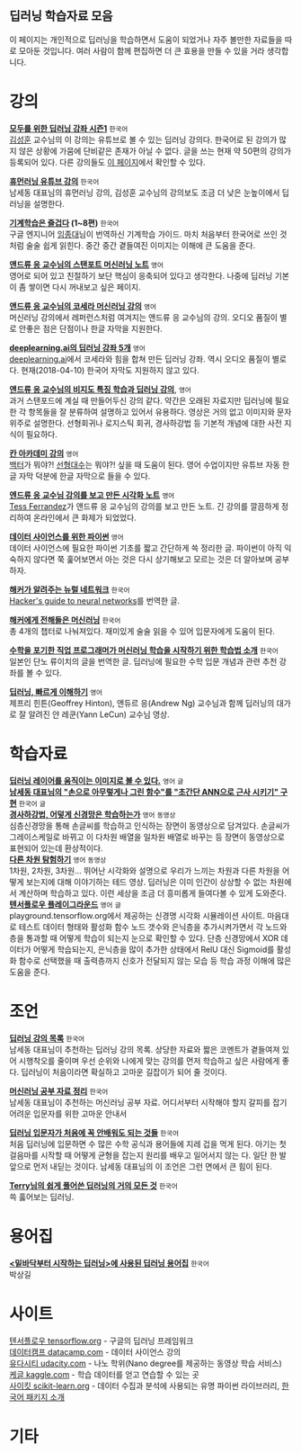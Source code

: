 딥러닝 학습자료 모음
--
이 페이지는 개인적으로 딥러닝을 학습하면서 도움이 되었거나 자주 볼만한 자료들을 따로 모아둔 것입니다. 여러 사람이 함께 편집하면 더 큰 효용을 만들 수 있을 거라 생각합니다.
  
   
# 강의
**[모두를 위한 딥러닝 강좌 시즌1](https://www.youtube.com/watch?v=BS6O0zOGX4E&list=PLlMkM4tgfjnLSOjrEJN31gZATbcj_MpUm)** `한국어`  
[김성훈](https://www.youtube.com/user/hunkims) 교수님의 이 강의는 유튜브로 볼 수 있는 딥러닝 강의다. 한국어로 된 강의가 많지 않은 상황에 가뭄에 단비같은 존재가 아닐 수 없다. 글을 쓰는 현재 약 50편의 강의가 등록되어 있다. 다른 강의들도 [이 페이지](http://hunkim.github.io/ml/)에서 확인할 수 있다.  
  
**[휴먼러닝 유튜브 강의](https://www.youtube.com/playlist?list=PLefQdA1SdkhtRUuN_D3PdxaR2XTGQw8Ph)** `한국어`  
남세동 대표님의 휴먼러닝 강의, 김성훈 교수님의 강의보도 조금 더 낮은 눈높이에서 딥러닝을 설명한다.  
    
**[기계학습은 즐겁다](https://medium.com/@jongdae.lim/%EA%B8%B0%EA%B3%84-%ED%95%99%EC%8A%B5-machine-learning-%EC%9D%80-%EC%A6%90%EA%B2%81%EB%8B%A4-part-1-9a0297198ad8) (1~8편)** `한국어`   
구글 엔지니어 [임종대](https://medium.com/@jongdae.lim)님이 번역하신 기계학습 가이드. 마치 처음부터 한국어로 쓰인 것처럼 술술 쉽게 읽힌다. 중간 중간 곁들여진 이미지는 이해에 큰 도움을 준다.
  
**[앤드류 응 교수님의 스탠포트 머신러닝 노트](http://holehouse.org/mlclass/)** `영어`  
영어로 되어 있고 친절하기 보단 핵심이 응축되어 있다고 생각한다. 나중에 딥러닝 기본이 좀 쌓이면 다시 꺼내보고 싶은 페이지. 

**[앤드류 응 교수님의 코세라 머신러닝 강의](https://www.coursera.org/learn/machine-learning)** `영어`  
머신러닝 강의에서 레퍼런스처럼 여겨지는 앤드류 응 교수님의 강의. 오디오 품질이 별로 안좋은 점은 단점이나 한글 자막을 지원한다.  
  
**[deeplearning.ai의 딥러닝 강좌 5개](https://www.coursera.org/specializations/deep-learning)** `영어`  
[deeplearning.ai](https://www.deeplearning.ai)에서 코세라와 힘을 합쳐 만든 딥러닝 강좌. 역시 오디오 품질이 별로다. 현재(2018-04-10) 한국어 자막도 지원하지 않고 있다.  
  
**[앤드류 응 교수님의 비지도 특징 학습과 딥러닝 강의](http://ufldl.stanford.edu/tutorial/)**, `영어`  
과거 스탠포드에 계실 때 만들어두신 강의 같다. 약간은 오래된 자료지만 딥러닝에 필요한 각 항목들을 잘 분류하여 설명하고 있어서 유용하다. 영상은 거의 없고 이미지와 문자 위주로 설명한다. 선형회귀나 로지스틱 회귀, 경사하강법 등 기본적 개념에 대한 사전 지식이 필요하다.  
  
**[칸 아카데미 강의](https://www.khanacademy.org/math/linear-algebra/vectors-and-spaces)** `영어`  
[백터](https://www.khanacademy.org/math/linear-algebra/vectors-and-spaces)가 뭐야?! [선형대수](https://www.khanacademy.org/math/linear-algebra)는 뭐야?! 싶을 때 도움이 된다. 영어 수업이지만 유튜브 자동 한글 자막 덕분에 한글 자막으로 들을 수 있다.

**[엔드류 응 교수님 강의를 보고 만든 시각화 노트](https://www.slideshare.net/TessFerrandez/notes-from-coursera-deep-learning-courses-by-andrew-ng/1)** `영어`  
[Tess Ferrandez](https://twitter.com/TessFerrandez)가 앤드류 응 교수님의 강의를 보고 만든 노트. 긴 강의를 깔끔하게 정리하여 온라인에서 큰 화제가 되었었다.

**[데이터 사이언스를 위한 파이썬](https://towardsdatascience.com/python-basics-for-data-science-6a6c987f2755)** `영어`  
데이터 사이언스에 필요한 파이썬 기초를 짧고 간단하게 쓱 정리한 글. 파이썬이 아직 익숙하지 않다면 쭉 훑어보면서 아는 것은 다시 상기해보고 모르는 것은 더 알아보며 공부하자.

**[해커가 알려주는 뉴럴 네트워크](https://tensorflow.blog/2016/09/13/%ED%95%B4%EC%BB%A4%EA%B0%80-%EC%95%8C%EB%A0%A4%EC%A3%BC%EB%8A%94-%EB%89%B4%EB%9F%B4-%EB%84%A4%ED%8A%B8%EC%9B%8C%ED%81%AC/)** `한국어`  
[Hacker's guide to neural networks](http://karpathy.github.io/neuralnets/)를 번역한 글.   
  
**[해커에게 전해들은 머신러닝](https://tensorflow.blog/2016/10/31/%ED%95%B4%EC%BB%A4%EC%97%90%EA%B2%8C-%EC%A0%84%ED%95%B4%EB%93%A4%EC%9D%80-%EB%A8%B8%EC%8B%A0%EB%9F%AC%EB%8B%9D/)** `한국어`  
총 4개의 챕터로 나눠져있다. 재미있게 술술 읽을 수 있어 입문자에게 도움이 된다.  

**[수학을 포기한 직업 프로그래머가 머신러닝 학습을 시작하기 위한 학습법 소개](http://www.moreagile.net/2015/05/how-to-start-machine-learning-study.html)** `한국어`  
일본인 단노 류이치의 글을 번역한 글. 딥러닝에 필요한 수학 입문 개념과 관련 추천 강좌를 볼 수 있다.  
  
**[딥러닝, 빠르게 이해하기](https://www.youtube.com/watch?v=Qk4SqF9FT-M)** `영어`  
제프리 힌튼(Geoffrey Hinton), 앤듀르 응(Andrew Ng) 교수님과 함께 딥러닝의 대가로 잘 알려진 얀 레쿤(Yann LeCun) 교수님 영상.  
    
# 학습자료
**[딥러닝 레이어를 움직이는 이미지로 볼 수 있다.](http://colah.github.io/posts/2014-03-NN-Manifolds-Topology/)** `영어` `글`   
**[남세동 대표님의 "손으로 아무렇게나 그린 함수"를 "초간단 ANN으로 근사 시키기" 구현](https://www.facebook.com/groups/TensorFlowKR/permalink/332680743739657/)** `한국어` `글`  
**[경사하강법, 어덯게 신경망은 학습하는가](https://youtu.be/IHZwWFHWa-w)** `영어` `동영상`  
심층신경망을 통해 손글씨를 학습하고 인식하는 장면이 동영상으로 담겨있다. 손글씨가 그레이스케일로 바뀌고 이 다차원 배열을 일차원 배열로 바꾸는 등 장면이 동영상으로 표현되어 있는데 환상적이다.  
**[다른 차원 탐험하기](https://youtu.be/C6kn6nXMWF0)** `영어` `동영상`   
1차원, 2차원, 3차원... 뛰어난 시각화와 설명으로 우리가 느끼는 차원과 다른 차원을 어떻게 보는지에 대해 이야기하는 테드 영상. 딥러닝은 이미 인간이 상상할 수 없는 차원에서 계산하며 학습하고 있다. 이런 세상을 조금 더 흥미롭게 들여다볼 수 있게 도와준다.  
**[텐서플로우 플레이그라운드](http://playground.tensorflow.org/)** `영어` `글`   
playground.tensorflow.org에서 제공하는 신경명 시각화 시뮬레이션 사이트. 마음대로 테스트 데이터 형태와 활성화 함수 노드 갯수와 은닉층을 추가시켜가면서 각 노드와 층을 통과할 때 어떻게 학습이 되는지 눈으로 확인할 수 있다. 단층 신경망에서 XOR 데이터가 어떻게 학습되는지, 은닉층을 많이 추가한 상태에서 RelU 대신 Sigmoid를 활성화 함수로 선택했을 때 출력층까지 신호가 전달되지 않는 모습 등 학습 과정 이해에 많은 도움을 준다.   

# 조언
**[딥러닝 강의 목록](https://www.facebook.com/dgtgrade/posts/1340177956041067)** `한국어`  
남세동 대표님이 추천하는 딥러닝 강의 목록. 상당한 자료와 짧은 코멘트가 곁들여져 있어 시행착오를 줄이며 우선 순위와 나에게 맞는 강의를 먼저 학습하고 싶은 사람에게 좋다. 딥러닝이 처음이라면 확실하고 고마운 길잡이가 되어 줄 것이다.  
  
**[머신러닝 공부 자료 정리](https://www.facebook.com/dgtgrade/posts/1145680742157457)** `한국어`  
남세동 대표님이 추천하는 머신러닝 공부 자료. 어디서부터 시작해야 할지 갈피를 잡기 어려운 입문자를 위한 고마운 안내서   
  
**[딥러닝 입문자가 처음에 꼭 안배워도 되는 것들](https://www.facebook.com/dgtgrade/posts/1328790023846527)** `한국어`  
처음 딥러닝에 입문하면 수 많은 수학 공식과 용어들에 지레 겁을 먹게 된다. 아기는 첫 걸음마를 시작할 때 어떻게 균형을 잡는지 원리를 배우고 일어서지 않는 다. 일단 한 발 앞으로 먼저 내딛는 것이다. 남세동 대표님의 이 조언은 그런 면에서 큰 힘이 된다.

**[Terry님의 쉽게 풀어쓴 딥러닝의 거의 모든 것](http://slownews.kr/41461)** `한국어`   
쓱 훓어보는 딥러닝.  
  
# 용어집
**[<밑바닥부터 시작하는 딥러닝>에 사용된 딥러닝 용어집](https://github.com/likejazz/likejazz.github.io/wiki/%EB%94%A5%EB%9F%AC%EB%8B%9D)** `한국어`  
박상길  
  
# 사이트
[텐서플로우 tensorflow.org](https://www.tensorflow.org/) - 구글의 딥러닝 프레임워크     
[데이터캠프 datacamp.com](https://www.datacamp.com) - 데이터 사이언스 강의  
[유다시티 udacity.com](https://www.udacity.com/courses/machine-learning) - 나노 학위(Nano degree를 제공하는 동영상 학습 서비스)  
[케글 kaggle.com](https://www.kaggle.com/) - 학습 데이터를 얻고 연습할 수 있는 곳  
[사이킷 scikit-learn.org](http://scikit-learn.org/) - 데이터 수집과 분석에 사용되는 유명 파이썬 라이브러리, [한국어 패키지 소개](https://datascienceschool.net/view-notebook/293ece8b0d124fbaa4d4d52bb8f1cb42/)    
  
# 기타
